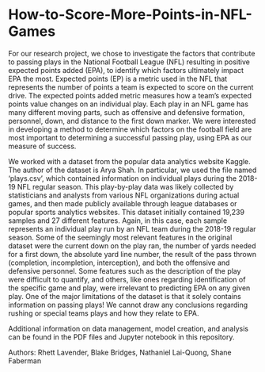 # How-to-Score-More-Points-in-NFL-Games
For our research project, we chose to investigate the factors that contribute to passing plays in the National Football League (NFL) resulting in positive expected points added (EPA), to identify which factors ultimately impact EPA the most. Expected points (EP) is a metric used in the NFL that represents the number of points a team is expected to score on the current drive. The expected points added metric measures how a team’s expected points value changes on an individual play. Each play in an NFL game has many different moving parts, such as offensive and defensive formation, personnel, down, and distance to the first down marker. We were interested in developing a method to determine which factors on the football field are most important to determining a successful passing play, using EPA as our measure of success.

We worked with a dataset from the popular data analytics website Kaggle. The author of the dataset is Arya Shah. In particular, we used the file named ‘plays.csv’, which contained information on individual plays during the 2018-19 NFL regular season. This play-by-play data was likely collected by statisticians and analysts from various NFL organizations during actual games, and then made publicly available through league databases or popular sports analytics websites. This dataset initially contained 19,239 samples and 27 different features. Again, in this case, each sample represents an individual play run by an NFL team during the 2018-19 regular season. Some of the seemingly most relevant features in the original dataset were the current down on the play ran, the number of yards needed for a first down, the absolute yard line number, the result of the pass thrown (completion, incompletion, interception), and both the offensive and defensive personnel. Some features such as the description of the play were difficult to quantify, and others, like ones regarding identification of the specific game and play, were irrelevant to predicting EPA on any given play. One of the major limitations of the dataset is that it solely contains information on passing plays! We cannot draw any conclusions regarding rushing or special teams plays and how they relate to EPA.

Additional information on data management, model creation, and analysis can be found in the PDF files and Jupyter notebook in this repository.

Authors: Rhett Lavender, Blake Bridges, Nathaniel Lai-Quong, Shane Faberman

